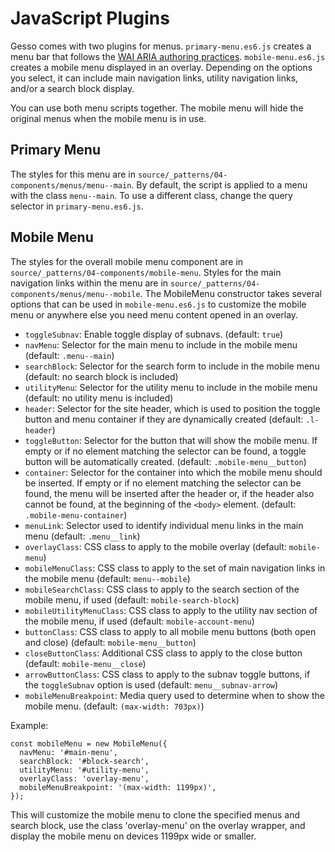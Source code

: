 # JavaScript Plugins

Gesso comes with two plugins for menus. `primary-menu.es6.js` creates a menu bar that follows the 
[WAI ARIA authoring practices](https://www.w3.org/TR/wai-aria-practices-1.1/examples/menubar/menubar-1/menubar-1.html).
`mobile-menu.es6.js` creates a mobile menu displayed in an overlay. Depending on the options you select, it can include
main navigation links, utility navigation links, and/or a search block display. 

You can use both menu scripts together. The mobile menu will hide the original menus when the mobile menu is in use.

## Primary Menu
The styles for this menu are in `source/_patterns/04-components/menus/menu--main`. By default, the script is applied to 
a menu with the class `menu--main`. To use a different class, change the query selector in `primary-menu.es6.js`.

## Mobile Menu
The styles for the overall mobile menu component are in `source/_patterns/04-components/mobile-menu`. Styles for the 
main navigation links within the menu are in `source/_patterns/04-components/menus/menu--mobile`. The MobileMenu 
constructor takes several options that can be used in `mobile-menu.es6.js` to customize the mobile menu or anywhere 
else you need menu content opened in an overlay.

- `toggleSubnav`: Enable toggle display of subnavs. (default: `true`)
- `navMenu`: Selector for the main menu to include in the mobile menu (default: `.menu--main`)
- `searchBlock`: Selector for the search form to include in the mobile menu (default: no search block is included)
- `utilityMenu`: Selector for the utility menu to include in the mobile menu (default: no utility menu is included)
- `header`: Selector for the site header, which is used to position the toggle button and menu container if they are 
dynamically created (default: `.l-header`)
- `toggleButton`: Selector for the button that will show the mobile menu. If empty or if no element matching the 
selector can be found, a toggle button will be automatically created. (default: `.mobile-menu__button`)
- `container`: Selector for the container into which the mobile menu should be inserted. If empty or if no element 
matching the selector can be found, the menu will be inserted after the header or, if the header also cannot be found, 
at the beginning of the `<body>` element. (default: `.mobile-menu-container`)
- `menuLink`: Selector used to identify individual menu links in the main menu (default: `.menu__link`)
- `overlayClass`: CSS class to apply to the mobile overlay (default: `mobile-menu`)
- `mobileMenuClass`: CSS class to apply to the set of main navigation links in the mobile menu (default: `menu--mobile`)
- `mobileSearchClass`: CSS class to apply to the search section of the mobile menu, 
if used (default: `mobile-search-block`)
- `mobileUtilityMenuClass`: CSS class to apply to the utility nav section of the mobile menu, 
if used (default: `mobile-account-menu`)
- `buttonClass`: CSS class to apply to all mobile menu buttons (both open and close) (default: `mobile-menu__button`)
- `closeButtonClass`: Additional CSS class to apply to the close button (default: `mobile-menu__close`)
- `arrowButtonClass`: CSS class to apply to the subnav toggle buttons, if the `toggleSubnav` option is used 
(default: `menu__subnav-arrow`)
- `mobileMenuBreakpoint`: Media query used to determine when to show the mobile menu. (default: `(max-width: 703px)`)

Example:
```
const mobileMenu = new MobileMenu({
  navMenu: '#main-menu',
  searchBlock: '#block-search',
  utilityMenu: '#utility-menu',
  overlayClass: 'overlay-menu',
  mobileMenuBreakpoint: '(max-width: 1199px)',
});
```
This will customize the mobile menu to clone the specified menus and search block, use the class 'overlay-menu' on the 
overlay wrapper, and display the mobile menu on devices 1199px wide or smaller.
